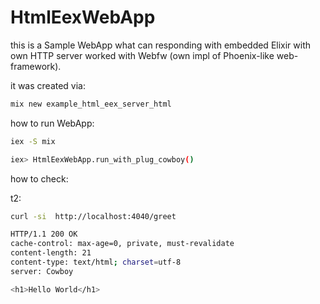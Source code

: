 # HtmlEexWebApp

this is a Sample WebApp what can responding with embedded Elixir with
own HTTP server worked with Webfw (own impl of Phoenix-like web-framework).

it was created via:
```sh
mix new example_html_eex_server_html
```


how to run WebApp:

```sh
iex -S mix

iex> HtmlEexWebApp.run_with_plug_cowboy()
```
how to check:

t2:
```sh
curl -si  http://localhost:4040/greet

HTTP/1.1 200 OK
cache-control: max-age=0, private, must-revalidate
content-length: 21
content-type: text/html; charset=utf-8
server: Cowboy

<h1>Hello World</h1>
```
